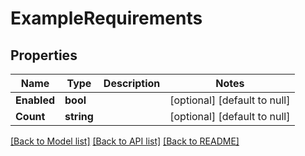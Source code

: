 # ExampleRequirements

## Properties
Name | Type | Description | Notes
------------ | ------------- | ------------- | -------------
**Enabled** | **bool** |  | [optional] [default to null]
**Count** | **string** |  | [optional] [default to null]

[[Back to Model list]](../README.md#documentation-for-models) [[Back to API list]](../README.md#documentation-for-api-endpoints) [[Back to README]](../README.md)

